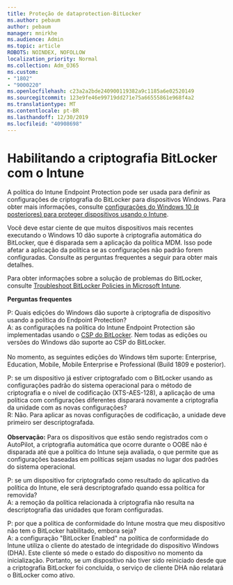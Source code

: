 ```yaml
---
title: Proteção de dataprotection-BitLocker
ms.author: pebaum
author: pebaum
manager: mnirkhe
ms.audience: Admin
ms.topic: article
ROBOTS: NOINDEX, NOFOLLOW
localization_priority: Normal
ms.collection: Adm_O365
ms.custom:
- "1802"
- "9000220"
ms.openlocfilehash: c23a2a2bde240900119382a9c1185a6e02520149
ms.sourcegitcommit: 123e9fe46e99719dd271e75a66555861e968f4a2
ms.translationtype: MT
ms.contentlocale: pt-BR
ms.lasthandoff: 12/30/2019
ms.locfileid: "40908698"
---
```

# <a name="enabling-bitlocker-encryption-with-intune"></a>Habilitando a criptografia BitLocker com o Intune

 A política do Intune Endpoint Protection pode ser usada para definir as configurações de criptografia do BitLocker para dispositivos Windows. Para obter mais informações, consulte [configurações do Windows 10 (e posteriores) para proteger dispositivos usando o Intune](https://docs.microsoft.com/intune/endpoint-protection-windows-10#windows-encryption).
 
Você deve estar ciente de que muitos dispositivos mais recentes executando o Windows 10 dão suporte à criptografia automática do BitLocker, que é disparada sem a aplicação da política MDM. Isso pode afetar a aplicação da política se as configurações não padrão forem configuradas. Consulte as perguntas frequentes a seguir para obter mais detalhes.
 
Para obter informações sobre a solução de problemas do BitLocker, consulte [Troubleshoot BitLocker Policies in Microsoft Intune](https://docs.microsoft.com/intune/protect/troubleshoot-bitlocker-policies).
 
 
**Perguntas frequentes**

 P: Quais edições do Windows dão suporte à criptografia de dispositivo usando a política do Endpoint Protection?<br>
 A: as configurações na política do Intune Endpoint Protection são implementadas usando o [CSP do BitLocker](https://docs.microsoft.com/windows/client-management/mdm/bitlocker-csp). Nem todas as edições ou versões do Windows dão suporte ao CSP do BitLocker. <br><br>
      No momento, as seguintes edições do Windows têm suporte: Enterprise, Education, Mobile, Mobile Enterprise e Professional (Build 1809 e posterior).
 
P: se um dispositivo já estiver criptografado com o BitLocker usando as configurações padrão do sistema operacional para o método de criptografia e o nível de codificação (XTS-AES-128), a aplicação de uma política com configurações diferentes disparará novamente a criptografia da unidade com as novas configurações?<br>
R: Não. Para aplicar as novas configurações de codificação, a unidade deve primeiro ser descriptografada.<br><br>
**Observação:** Para os dispositivos que estão sendo registrados com o AutoPilot, a criptografia automática que ocorre durante o OOBE não é disparada até que a política do Intune seja avaliada, o que permite que as configurações baseadas em políticas sejam usadas no lugar dos padrões do sistema operacional.
 
P: se um dispositivo for criptografado como resultado do aplicativo da política do Intune, ele será descriptografado quando essa política for removida?<br>
A: a remoção da política relacionada à criptografia não resulta na descriptografia das unidades que foram configuradas.
 
P: por que a política de conformidade do Intune mostra que meu dispositivo não tem o BitLocker habilitado, embora seja?<br>
A: a configuração "BitLocker Enabled" na política de conformidade do Intune utiliza o cliente do atestado de integridade do dispositivo Windows (DHA). Este cliente só mede o estado do dispositivo no momento da inicialização. Portanto, se um dispositivo não tiver sido reiniciado desde que a criptografia BitLocker foi concluída, o serviço de cliente DHA não relatará o BitLocker como ativo.
 
 